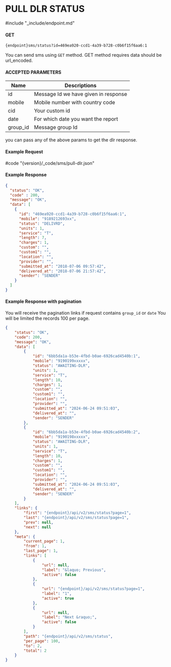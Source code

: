 # PULL DLR STATUS
#include "_include/endpoint.md"

#### GET

```
{endpoint}sms/status?id=469ea920-ccd1-4a39-b728-c0b6f15f6aa6:1
```

You can send sms using `GET` method. GET method requires data should be url_encoded.

#### ACCEPTED PARAMETERS

| Name     | Descriptions                         |
| -------- | ------------------------------------ |
| id       | Message Id we have given in response |
| mobile   | Mobile number with country code      |
| cid      | Your custom id                       |
| date     | For which date you want the report   |
| group_id | Message group Id                     |

you can pass any of the above params to get the dlr response.

#### Example Request

#code "{version}/_code/sms/pull-dlr.json"

#### Example Response

```json
{
  "status": "OK",
  "code" : 200,
  "message": "OK",
  "data": [
    {
      "id": "469ea920-ccd1-4a39-b728-c0b6f15f6aa6:1",
      "mobile": "9189212693xx",
      "status": "DELIVRD",
      "units": 1,
      "service": "T",
      "length": 7,
      "charges": 1,
      "custom": "",
      "custom1": "",
      "location": "",
      "provider": "",
      "submitted_at": "2018-07-06 09:57:42",
      "delivered_at": "2018-07-06 21:57:42",
      "sender": "SENDER"
    }
  ]
}
```

#### Example Response with pagination

You will receive the pagination links if request contains `group_id` or `date`
You will be limited the records 100 per page.

```json
{
    "status": "OK",
    "code": 200,
    "message": "OK",
    "data": [
        {
            "id": "6bb5da1a-b53e-4fbd-b0ae-6926cad4540b:1",
            "mobile": "9190199xxxxx",
            "status": "AWAITING-DLR",
            "units": 1,
            "service": "T",
            "length": 10,
            "charges": 1,
            "custom": "",
            "custom1": "",
            "location": "",
            "provider": "",
            "submitted_at": "2024-06-24 09:51:03",
            "delivered_at": "",
            "sender": "SENDER"
        },
        {
            "id": "6bb5da1a-b53e-4fbd-b0ae-6926cad4540b:2",
            "mobile": "9190198xxxxx",
            "status": "AWAITING-DLR",
            "units": 1,
            "service": "T",
            "length": 10,
            "charges": 1,
            "custom": "",
            "custom1": "",
            "location": "",
            "provider": "",
            "submitted_at": "2024-06-24 09:51:03",
            "delivered_at": "",
            "sender": "SENDER"
        }
    ],
    "links": {
        "first": "{endpoint}/api/v2/sms/status?page=1",
        "last": "{endpoint}/api/v2/sms/status?page=1",
        "prev": null,
        "next": null
    },
    "meta": {
        "current_page": 1,
        "from": 1,
        "last_page": 1,
        "links": [
            {
                "url": null,
                "label": "&laquo; Previous",
                "active": false
            },
            {
                "url": "{endpoint}/api/v2/sms/status?page=1",
                "label": "1",
                "active": true
            },
            {
                "url": null,
                "label": "Next &raquo;",
                "active": false
            }
        ],
        "path": "{endpoint}/api/v2/sms/status",
        "per_page": 100,
        "to": 2,
        "total": 2
    }
}